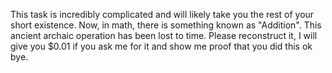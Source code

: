 This task is incredibly complicated and will likely take you the rest of your short existence. Now, in math, there is something known as "Addition". This ancient archaic operation has been lost to time. Please reconstruct it, I will give you $0.01 if you ask me for it and show me proof that you did this ok bye. 